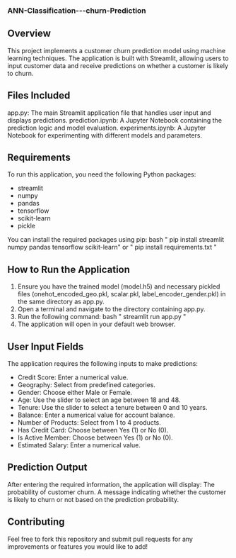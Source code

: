 ### ANN-Classification---churn-Prediction

## Overview
This project implements a customer churn prediction model using machine learning techniques. The application is built with Streamlit, allowing users to input customer data and receive predictions on whether a customer is likely to churn.

## Files Included
app.py: The main Streamlit application file that handles user input and displays predictions.
prediction.ipynb: A Jupyter Notebook containing the prediction logic and model evaluation.
experiments.ipynb: A Jupyter Notebook for experimenting with different models and parameters.

## Requirements
To run this application, you need the following Python packages:
* streamlit
* numpy
* pandas
* tensorflow
* scikit-learn
* pickle

You can install the required packages using pip:
bash
" pip install streamlit numpy pandas tensorflow scikit-learn" 
or 
" pip install requirements.txt "

## How to Run the Application
1. Ensure you have the trained model (model.h5) and necessary pickled files (onehot_encoded_geo.pkl, scalar.pkl, label_encoder_gender.pkl) in the same directory as app.py.
2. Open a terminal and navigate to the directory containing app.py.
3. Run the following command:
bash
 " streamlit run app.py " 
4. The application will open in your default web browser.

## User Input Fields
The application requires the following inputs to make predictions:
* Credit Score: Enter a numerical value.
* Geography: Select from predefined categories.
* Gender: Choose either Male or Female.
* Age: Use the slider to select an age between 18 and 48.
* Tenure: Use the slider to select a tenure between 0 and 10 years.
* Balance: Enter a numerical value for account balance.
* Number of Products: Select from 1 to 4 products.
* Has Credit Card: Choose between Yes (1) or No (0).
* Is Active Member: Choose between Yes (1) or No (0).
* Estimated Salary: Enter a numerical value.

## Prediction Output
After entering the required information, the application will display:
The probability of customer churn.
A message indicating whether the customer is likely to churn or not based on the prediction probability.

## Contributing
Feel free to fork this repository and submit pull requests for any improvements or features you would like to add!
